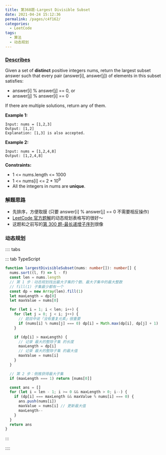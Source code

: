 ```yaml
---
title: 第368题-Largest Divisible Subset
date: 2021-04-24 15:12:36
permalink: /pages/c4f162/
categories:
  - LeetCode
tags:
  - 算法
  - 动态规划
---
```


### [Describes](https://leetcode-cn.com/problems/largest-divisible-subset/)

Given a set of **distinct** positive integers <span class="span-shadow">nums</span>, return the largest subset <span class="span-shadow">answer</span> such that every pair <span class="span-shadow">(answer[i], answer[j])</span> of elements in this subset satisfies:

- <span class="span-shadow">answer[i] % answer[j] == 0</span>, or
- <span class="span-shadow">answer[j] % answer[i] == 0</span>

If there are multiple solutions, return any of them.

<!-- more -->

**Example 1:**

```
Input: nums = [1,2,3]
Output: [1,2]
Explanation: [1,3] is also accepted.
```

**Example 2:**

```
Input: nums = [1,2,4,8]
Output: [1,2,4,8]
```

**Constraints:**

- <span class="span-shadow">1 <= nums.length <= 1000</span>
- <span class="span-shadow">1 <= nums[i] <= 2 \* 10<sup>9</sup></span>
- All the integers in <span class="span-shadow">nums</span> are **unique**.

### 解题思路

- 先排序，方便取膜 (只要 <span class="span-shadow">answer[i] % answer[j] == 0</span> 不需要相反操作)
- [LeetCode 官方题解](https://leetcode-cn.com/problems/largest-divisible-subset/solution/zui-da-zheng-chu-zi-ji-by-leetcode-solut-t4pz/)的动态规划表格写的很好～
- 这题和之前写的[第 300 题-最长递增子序列](https://zhixiangyao.top/pages/8059a6/)很像

### 动态规划

:::: tabs

::: tab TypeScript

```TypeScript
function largestDivisibleSubset(nums: number[]): number[] {
  nums.sort((l, f) => l - f)
  const len = nums.length
  // 第 1 步：动态规划找出最大子集的个数、最大子集中的最大整数
  // fill(1) 子集最少都有一个
  const dp = new Array(len).fill(1)
  let maxLength = dp[0]
  let maxValue = nums[0]

  for (let i = 1; i < len; i++) {
    for (let j = 0; j < i; j++) {
      // 题目中说「没有重复元素」很重要
      if (nums[i] % nums[j] === 0) dp[i] = Math.max(dp[i], dp[j] + 1)
    }

    if (dp[i] > maxLength) {
      // 记录 最大的整除子集 的长度
      maxLength = dp[i]
      // 记录 最大的整除子集 的最大值
      maxValue = nums[i]
    }
  }

  // 第 2 步：倒推获得最大子集
  if (maxLength === 1) return [nums[0]]

  const ans = []
  for (let i = len - 1; i >= 0 && maxLength > 0; i--) {
    if (dp[i] === maxLength && maxValue % nums[i] === 0) {
      ans.push(nums[i])
      maxValue = nums[i] // 更新最大值
      maxLength--
    }
  }
  return ans
}
```

:::

::::
